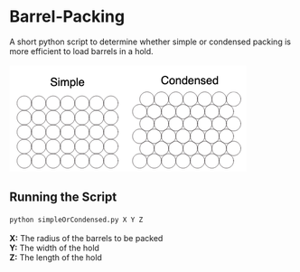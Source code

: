 # Barrel-Packing
A short python script to determine whether simple or condensed packing is more efficient to load barrels in a hold. <br> <br>
![An example of simple and condensed packing](SimpleCondensed.png)

## Running the Script
```python simpleOrCondensed.py X Y Z```
<br>
<br>
**X:** The radius of the barrels to be packed <br>
**Y:** The width of the hold <br>
**Z:** The length of the hold <br>
